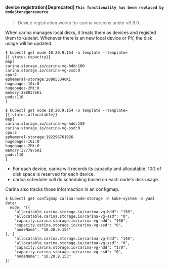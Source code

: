 #### device registration[Deprecated] `This functionality has been replaced by NodeStorageresource`

> Device registration works for carina versions under v0.9.0.

When carina manages local disks, it treats them as devices and registed them to kubelet. Whenever there is an new local device or PV, the disk usage will be updated.

```shell
$ kubectl get node 10.20.9.154 -o template --template={{.status.capacity}}
map[
carina.storage.io/carina-vg-hdd:160 
carina.storage.io/carina-vg-ssd:0 
cpu:2
ephemeral-storage:208655340Ki 
hugepages-1Gi:0 
hugepages-2Mi:0 
memory:3880376Ki 
pods:110
]

$ kubectl get node 10.20.9.154 -o template --template={{.status.allocatable}} 
map[
carina.storage.io/carina-vg-hdd:150 
carina.storage.io/carina-vg-ssd:0 
cpu:2 
ephemeral-storage:192296761026 
hugepages-1Gi:0 
hugepages-2Mi:0 
memory:3777976Ki 
pods:110
]
```

- For each device, carina will records its capacity and allocatable. 10G of disk space is reserved for each device. 
- carina scheduler will do scheduling based on each node's disk usage.

Carina also tracks those informaction in an configmap.

```shell
$ kubectl get configmap carina-node-storage -n kube-system -o yaml
data:
  node: '[{
	"allocatable.carina.storage.io/carina-vg-hdd": "150",
	"allocatable.carina.storage.io/carina-vg-ssd": "0",
	"capacity.carina.storage.io/carina-vg-hdd": "160",
	"capacity.carina.storage.io/carina-vg-ssd": "0",
	"nodeName": "10.20.9.154"
}, {
	"allocatable.carina.storage.io/carina-vg-hdd": "146",
	"allocatable.carina.storage.io/carina-vg-ssd": "0",
	"capacity.carina.storage.io/carina-vg-hdd": "170",
	"capacity.carina.storage.io/carina-vg-ssd": "0",
	"nodeName": "10.20.9.153"
}]'
```